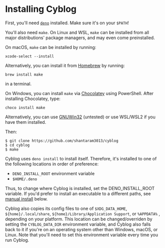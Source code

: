 # Installing Cyblog

First, you'll need [`deno`](https://deno.land/#installation) installed. Make
sure it's on your `$PATH`!

You'll also need `make`. On Linux and WSL, `make` can be installed from all major
distributions' package managers, and may even come preinstalled.

On macOS, `make` can be installed by running:
```
xcode-select --install
```
Alternatively, you can install it from [Homebrew](https://brew.sh/) by running:
```
brew install make
```
in a terminal.

On Windows, you can install `make` via [Chocolatey](https://chocolatey.org/install) 
using PowerShell. After installing Chocolatey, type:
```
choco install make
```
Alternatively, you can use [GNUWin32](http://gnuwin32.sourceforge.net/) (untested) 
or use WSL/WSL2 if you have them installed.

Then:

```
$ git clone https://github.com/shantaram3013/cyblog
$ cd cyblog
$ make
```
Cyblog uses `deno install` to install itself. Therefore, it's installed
to one of the following locations in order of preference:

* `DENO_INSTALL_ROOT` environment variable
* `$HOME/.deno`

Thus, to change where Cyblog is installed, set the DENO_INSTALL_ROOT variable.
If you'd prefer to install an executable to a different paths, see [manual install](#manual-install) below.

Cyblog also copies its config files to one of `$XDG_DATA_HOME`,
`${home}/.local/share`, `${home}/Library/Application Support`, or 
`%APPDATA%` , depending on your platform. This location
can be changed/overriden by setting the `CYBLOG_DATA_DIR` environment 
variable, and Cyblog also falls back to it if you're on an operating
system other than Windows, macOS, or Linux. Note that you'll need to
set this environment variable every time you run Cyblog.